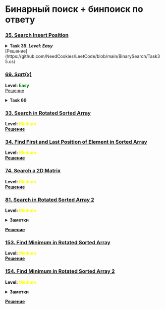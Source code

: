 # Бинарный поиск + бинпоиск по ответу
### [35. Search Insert Position](https://leetcode.com/problems/search-insert-position/description/)
<details><summary> <b>Task 35. <i>Level: Easy</i></b> </summary>
Given a sorted array of distinct integers and a target value, return the index if the target is found. If not, return the index where it would be if it were inserted in order.

You must write an algorithm with O(log n) runtime complexity.
Example 1:

    Input: nums = [1,3,5,6], target = 5
    Output: 2
Example 2:

    Input: nums = [1,3,5,6], target = 2
    Output: 1
Example 3:

    Input: nums = [1,3,5,6], target = 7
    Output: 4

Constraints:

    1 <= nums.length <= 10^4  
    -10^4 <= nums[i] <= 10^4  
    nums contains distinct values sorted in ascending order.  
    -10^4 <= target <= 10^4
</details>
[Решение](https://github.com/NeedCookies/LeetCode/blob/main/BinarySearch/Task35.cs)

### [69. Sqrt(x)](https://leetcode.com/problems/sqrtx/description/)
**Level: <span style="color:green">Easy</span>**  
[Решение](https://github.com/NeedCookies/LeetCode/blob/main/BinarySearch/Task69.cs)
<details><summary><b>Task 69<b></summary>
Given a non-negative integer x, return the square root of x rounded down to the nearest integer. The returned integer should be non-negative as well.

You must not use any built-in exponent function or operator.

For example, do not use pow(x, 0.5) in c++ or x ** 0.5 in python.  

Example 1:

    Input: x = 4
    Output: 2
    Explanation: The square root of 4 is 2, so we return 2.
Example 2:

    Input: x = 8
    Output: 2
    Explanation: The square root of 8 is 2.82842..., and since we round it down to the nearest integer, 2 is returned.
Constraints:
    0 <= x <= 23^1 - 1
</details>

### [33. Search in Rotated Sorted Array](https://leetcode.com/problems/search-in-rotated-sorted-array/description/)
**Level: <span style="color:yellow">Medium</span>**  
[Решение](https://github.com/NeedCookies/LeetCode/blob/main/BinarySearch/Task33.cs)

### [34. Find First and Last Position of Element in Sorted Array](https://leetcode.com/problems/find-first-and-last-position-of-element-in-sorted-array/description/)  
**Level: <span style="color:yellow">Medium</span>**  
[Решение](https://github.com/NeedCookies/LeetCode/blob/main/BinarySearch/Task34.cs)

### [74. Search a 2D Matrix](https://leetcode.com/problems/search-a-2d-matrix/description/)
**Level: <span style="color:yellow">Medium</span>**  
[Решение](https://github.com/NeedCookies/LeetCode/blob/main/BinarySearch/Task74.cs)

### [81. Search in Rotated Sorted Array 2](https://leetcode.com/problems/search-in-rotated-sorted-array-ii/)
**Level: <span style="color:yellow">Medium</span>**  
<details><summary>Заметки</summary>
Так как в массиве могут храниться повторяющиеся элементы, чтобы найты pivot index нам все равно придется пройтись по всему массиву, что приведет к сложности решения O(n). Например массив [1,1,1,1,1,1,1,4,1,1,1,1] - мы никак не сможем обработать с помощью бин поиска
</details>  

[Решение](https://github.com/NeedCookies/LeetCode/blob/main/BinarySearch/Task81.cs)

### [153. Find Minimum in Rotated Sorted Array](https://leetcode.com/problems/find-minimum-in-rotated-sorted-array/description/)
**Level: <span style="color:yellow">Medium</span>**  
[Решение](https://github.com/NeedCookies/LeetCode/blob/main/BinarySearch/Task153.cs)

### [154. Find Minimum in Rotated Sorted Array 2](https://leetcode.com/problems/find-minimum-in-rotated-sorted-array-ii/description/)
**Level: <span style="color:yellow">Medium</span>**  
<details><summary>Заметки</summary>
Ассимтотически сложность останется O(n), т.к. из-за того, что элементы повторяются нельзя пологаться на бинпоиск, в пример приведу массивы: [1,1,2,1,1], [1,2,3,1,1,1,1] и т.д. Но можно немного выиграть времени, если будем идти двумя указателями слева и справа к середине, т.е. на каждой итерации делаем l++, r--, но опять же повторюсь, ассимптотика здесь остается прежней - O(n).
</details>

[Решение](https://github.com/NeedCookies/LeetCode/blob/main/BinarySearch/Task154.cs)
